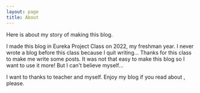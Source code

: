 ```yaml
---
layout: page
title: About
---
```


<p class="message">
  Here is about my story of making this blog.
</p>

I made this blog in Eureka Project Class on 2022, my freshman year.
I never wrote a blog before this class because I quit writing...
Thanks for this class to make me write some posts.
It was not that easy to make this blog so I want to use it more!
But I can't believe myself...

I want to thanks to teacher and myself.
Enjoy my blog if you read about , please.